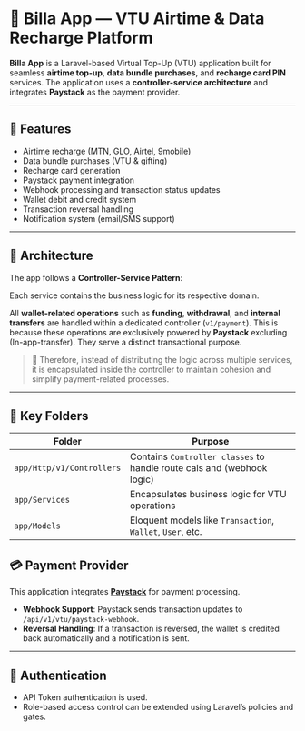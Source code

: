 # 📱 Billa App — VTU Airtime & Data Recharge Platform

**Billa App** is a Laravel-based Virtual Top-Up (VTU) application built for seamless **airtime top-up**, **data bundle purchases**, and **recharge card PIN** services. The application uses a **controller-service architecture** and integrates **Paystack** as the payment provider.

---

## 🚀 Features

- Airtime recharge (MTN, GLO, Airtel, 9mobile)
- Data bundle purchases (VTU & gifting)
- Recharge card generation
- Paystack payment integration
- Webhook processing and transaction status updates
- Wallet debit and credit system
- Transaction reversal handling
- Notification system (email/SMS support)

---

## 🧱 Architecture

The app follows a **Controller-Service Pattern**:


Each service contains the business logic for its respective domain.

All **wallet-related operations** such as **funding**, **withdrawal**, and **internal transfers** are handled within a dedicated controller (`v1/payment`). This is because these operations are exclusively powered by **Paystack**  excluding (In-app-transfer). They  serve a distinct transactional purpose.

> 🧾 Therefore, instead of distributing the logic across multiple services, it is encapsulated inside the controller to maintain cohesion and simplify payment-related processes.

---

## 📂 Key Folders

| Folder                | Purpose                                                                  |
|----------------------|--------------------------------------------------------------------------|
| `app/Http/v1/Controllers` | Contains `Controller classes` to handle   route cals and (webhook logic) |
| `app/Services`        | Encapsulates business logic for VTU operations                           |
| `app/Models`          | Eloquent models like `Transaction`, `Wallet`, `User`, etc.               |



## 💳 Payment Provider

This application integrates **[Paystack](https://paystack.com/)** for payment processing.

- **Webhook Support**: Paystack sends transaction updates to `/api/v1/vtu/paystack-webhook`.
- **Reversal Handling**: If a transaction is reversed, the wallet is credited back automatically and a notification is sent.

---

## 🔐 Authentication

- API Token authentication is used.
- Role-based access control can be extended using Laravel’s policies and gates.


